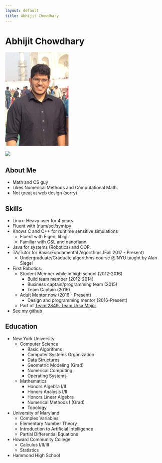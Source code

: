 ```yaml
---
layout: default
title: Abhijit Chowdhary
---
```

# Abhijit Chowdhary

![](resources/profilepic.jpg)

![](https://projecteuler.net/profile/TrostAft.png)

## About Me
- Math and CS guy
- Likes Numerical Methods and Computational Math.
- Not great at web design (sorry)

## Skills
- Linux: Heavy user for 4 years. 
- Fluent with (num/sci/sym)py
- Knows C and C++ for runtime sensitive simulations
    - Fluent with Eigen, libigl.
    - Familiar with GSL and nanoflann. 
- Java for systems (Robotics) and OOP. 
- TA/Tutor for Basic/Fundamental Algorithms (Fall 2017 - Present)
    - Undergraduate/Graduate algorithms course @ NYU taught by Alan Siegel
- First Robotics:
    - Student Member while in high school (2012-2016)
        - Build team member (2012-2014)
        - Business captain/programming team (2015)
        - Team Captain (2016)
    - Adult Mentor now (2016 - Present)
        - Design and programming mentor (2016-Present)
    - Part of [Team 2849: Team Ursa Major](http://hammondursamajor.org/)
- [See my github](https://github.com)


## Education
- New York University
    - Computer Science
        - Basic Algorithms
        - Computer Systems Organization
        - Data Structures
        - Geometric Modeling (Grad)
        - Numerical Computing
        - Operating Systems
    - Mathematics
        - Honors Algebra I/II
        - Honors Analysis I/II
        - Honors Linear Algebra
        - Numerical Methods I (Grad)
        - Topology 
- University of Maryland
    - Complex Variables
    - Elementary Number Theory 
	- Introduction to Artificial Intelligence
	- Partial Differential Equations
- Howard Community College
    - Calculus I/II/III
    - Statistics
- Hammond High School
